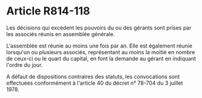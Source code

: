 # Article R814-118

Les décisions qui excèdent les pouvoirs du ou des gérants sont prises par les associés réunis en assemblée générale.

L'assemblée est réunie au moins une fois par an. Elle est également réunie lorsqu'un ou plusieurs associés, représentant au moins la moitié en nombre de ceux-ci ou le quart du capital, en font la demande au gérant en indiquant l'ordre du jour.

A défaut de dispositions contraires des statuts, les convocations sont effectuées conformément à l'article 40 du décret n° 78-704 du 3 juillet 1978.
